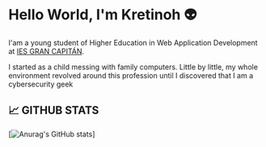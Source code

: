 # Hello World, I'm Kretinoh 👽

I'am a young student of Higher Education in Web Application Development at [IES GRAN CAPITÁN](https://informatica.iesgrancapitan.org/c-f-g-s-desarrollo-de-aplicaciones-web/).

I started as a child messing with family computers. Little by little, my whole environment revolved around this profession until I discovered that I am a cybersecurity geek

## 📈 GITHUB STATS 
[![Anurag's GitHub stats](https://github-readme-stats.vercel.app/api?username=kretinoh&count_private=true&theme=dark)]

<!---
kretinoh/kretinoh is a ✨ special ✨ repository because its `README.md` (this file) appears on your GitHub profile.
You can click the Preview link to take a look at your changes.
--->
